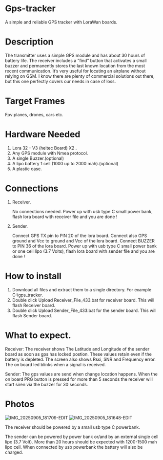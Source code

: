 # Gps-tracker
A simple and reliable GPS tracker with LoraWan boards.

# Description
The transmitter uses a simple GPS module and has about 30 hours of battery life. The receiver includes a “find” button that activates a small buzzer and permanently stores the last known location from the most recent communication.
It’s very useful for locating an airplane without relying on GSM. I know there are plenty of commercial solutions out there, but this one perfectly covers our needs in case of loss.

# Target Frames  
Fpv planes, drones, cars  etc. 

# Hardware Needed
1. Lora 32 - V3 (heltec Board) X2 .
2. Any GPS module with Nmea protocol.
3. A single Buzzer.(optional)
4. A lipo battery 1 cell (1000 up to 2000 mah).(optional)
5. A plastic case.

# Connections
1. Receiver.
   
   No connections needed.
   Power up with usb type C small power bank, flash lora board with receiver file and you are done !

3. Sender.
   
   Connect GPS TX pin to PIN 20 of the lora board.
   Connect also GPS ground and Vcc to ground and Vcc of the lora board.
   Connect BUZZER to PIN 36 of the lora board.
   Power up with usb type C small power bank or one cell lipo (3.7 Volts), flash lora board with sender file and you are done !
   

   
# How to install
1. Download all files and extract them to a single directory. For example C:\\gps_tracker.
2. Double click Upload Receiver_File_433.bat for receiver board. This will flash Receiver board.
3. Double click Upload Sender_File_433.bat for the sender board. This will flash Sender board.

# What to expect.
Receiver:
The receiver shows The Latitude and Longitude of the sender board as soon as gps has locked postion.
These values retain even if the battery is depleted.
The screen also shows Rssi, SNR and Frequency error.
The on board led blinks when a signal is received.

Sender:
The gps values are send when change location happens.
When the on board PRG button is pressed for more than 5 seconds the receiver will start siren via
the buzzer for 30 seconds.



# Photos
![IMG_20250905_181709-EDIT](https://github.com/user-attachments/assets/d7cca124-4c34-4698-9a94-eae1d5b39b18)
![IMG_20250905_181648-EDIT](https://github.com/user-attachments/assets/d6fae479-c530-49b8-bfaa-dd7ed57d7808)

The receiver should be powered by a small usb type C powerbank.

The sender can be powered by power bank or/and by an external single cell lipo (3.7 Volt).
More than 20 hours should be expected with 1200-1500 mah lipo cell.
When connected by usb powerbank the battery will also be charged.



